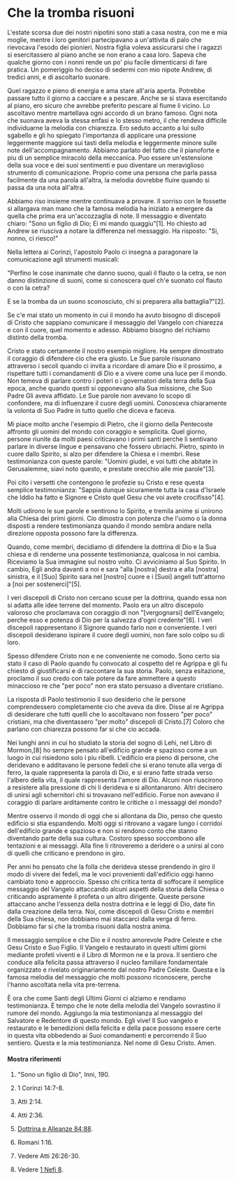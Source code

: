 # Che la tromba risuoni

L'estate scorsa due dei nostri nipotini sono stati a casa nostra, con me e mia
moglie, mentre i loro genitori partecipavano a un'attivita di palo che
rievocava l'esodo dei pionieri. Nostra figlia voleva assicurarsi che i ragazzi
si esercitassero al piano anche se non erano a casa loro. Sapeva che qualche
giorno con i nonni rende un po' piu facile dimenticarsi di fare pratica. Un
pomeriggio ho deciso di sedermi con mio nipote Andrew, di tredici anni, e di
ascoltarlo suonare.

Quel ragazzo e pieno di energia e ama stare all'aria aperta. Potrebbe passare
tutto il giorno a cacciare e a pescare. Anche se si stava esercitando al
piano, ero sicuro che avrebbe preferito pescare al fiume li vicino. Lo
ascoltavo mentre martellava ogni accordo di un brano famoso. Ogni nota che
suonava aveva la stessa enfasi e lo stesso metro, il che rendeva difficile
individuarne la melodia con chiarezza. Ero seduto accanto a lui sullo sgabello
e gli ho spiegato l'importanza di applicare una pressione leggermente maggiore
sui tasti della melodia e leggermente minore sulle note dell'accompagnamento.
Abbiamo parlato del fatto che il pianoforte e piu di un semplice miracolo
della meccanica. Puo essere un'estensione della sua voce e dei suoi sentimenti
e puo diventare un meraviglioso strumento di comunicazione. Proprio come una
persona che parla passa facilmente da una parola all'altra, la melodia
dovrebbe fluire quando si passa da una nota all'altra.

Abbiamo riso insieme mentre continuava a provare. Il sorriso con le fossette
si allargava man mano che la famosa melodia ha iniziato a emergere da quella
che prima era un'accozzaglia di note. Il messaggio e diventato chiaro: "Sono
un figlio di Dio; Ei mi mando quaggiu"[1]. Ho chiesto ad Andrew se riusciva a
notare la differenza nel messaggio. Ha risposto: "Si, nonno, ci riesco!"

Nella lettera ai Corinzi, l'apostolo Paolo ci insegna a paragonare la
comunicazione agli strumenti musicali:

"Perfino le cose inanimate che danno suono, quali il flauto o la cetra, se non
danno distinzione di suoni, come si conoscera quel ch'e suonato col flauto o
con la cetra?

E se la tromba da un suono sconosciuto, chi si preparera alla battaglia?"[2].

Se c'e mai stato un momento in cui il mondo ha avuto bisogno di discepoli di
Cristo che sappiano comunicare il messaggio del Vangelo con chiarezza e con il
cuore, quel momento e adesso. Abbiamo bisogno del richiamo distinto della
tromba.

Cristo e stato certamente il nostro esempio migliore. Ha sempre dimostrato il
coraggio di difendere cio che era giusto. Le Sue parole risuonano attraverso i
secoli quando ci invita a ricordare di amare Dio e il prossimo, a rispettare
tutti i comandamenti di Dio e a vivere come una luce per il mondo. Non temeva
di parlare contro i poteri o i governatori della terra della Sua epoca, anche
quando questi si opponevano alla Sua missione, che Suo Padre Gli aveva
affidato. Le Sue parole non avevano lo scopo di confondere, ma di influenzare
il cuore degli uomini. Conosceva chiaramente la volonta di Suo Padre in tutto
quello che diceva e faceva.

Mi piace molto anche l'esempio di Pietro, che il giorno della Pentecoste
affronto gli uomini del mondo con coraggio e semplicita. Quel giorno, persone
riunite da molti paesi criticavano i primi santi perche li sentivano parlare
in diverse lingue e pensavano che fossero ubriachi. Pietro, spinto in cuore
dallo Spirito, si alzo per difendere la Chiesa e i membri. Rese testimonianza
con queste parole: "Uomini giudei, e voi tutti che abitate in Gerusalemme,
siavi noto questo, e prestate orecchio alle mie parole"[3].

Poi cito i versetti che contengono le profezie su Cristo e rese questa
semplice testimonianza: "Sappia dunque sicuramente tutta la casa d'Israele che
Iddio ha fatto e Signore e Cristo quel Gesu che voi avete crocifisso"[4].

Molti udirono le sue parole e sentirono lo Spirito, e tremila anime si unirono
alla Chiesa dei primi giorni. Cio dimostra con potenza che l'uomo o la donna
disposti a rendere testimonianza quando il mondo sembra andare nella direzione
opposta possono fare la differenza.

Quando, come membri, decidiamo di difendere la dottrina di Dio e la Sua chiesa
e di renderne una possente testimonianza, qualcosa in noi cambia. Riceviamo la
Sua immagine sul nostro volto. Ci avviciniamo al Suo Spirito. In cambio, Egli
andra davanti a noi e sara "alla [nostra] destra e alla [nostra] sinistra, e
il [Suo] Spirito sara nel [nostro] cuore e i [Suoi] angeli tutt'attorno a [noi
per sostenerci]"[5].

I veri discepoli di Cristo non cercano scuse per la dottrina, quando essa non
si adatta alle idee terrene del momento. Paolo era un altro discepolo valoroso
che proclamava con coraggio di non "[vergognarsi] dell'Evangelo; perche esso e
potenza di Dio per la salvezza d'ogni credente"[6]. I veri discepoli
rappresentano il Signore quando farlo non e conveniente. I veri discepoli
desiderano ispirare il cuore degli uomini, non fare solo colpo su di loro.

Spesso difendere Cristo non e ne conveniente ne comodo. Sono certo sia stato
il caso di Paolo quando fu convocato al cospetto del re Agrippa e gli fu
chiesto di giustificarsi e di raccontare la sua storia. Paolo, senza
esitazione, proclamo il suo credo con tale potere da fare ammettere a questo
minaccioso re che "per poco" non era stato persuaso a diventare cristiano.

La risposta di Paolo testimonio il suo desiderio che le persone comprendessero
completamente cio che aveva da dire. Disse al re Agrippa di desiderare che
tutti quelli che lo ascoltavano non fossero "per poco" cristiani, ma che
diventassero "per molto" discepoli di Cristo.[7] Coloro che parlano con
chiarezza possono far si che cio accada.

Nei lunghi anni in cui ho studiato la storia del sogno di Lehi, nel Libro di
Mormon,[8] ho sempre pensato all'edificio grande e spazioso come a un luogo in
cui risiedono solo i piu ribelli. L'edificio era pieno di persone, che
deridevano e additavano le persone fedeli che si erano tenute alla verga di
ferro, la quale rappresenta la parola di Dio, e si erano fatte strada verso
l'albero della vita, il quale rappresenta l'amore di Dio. Alcuni non
riuscirono a resistere alla pressione di chi li derideva e si allontanarono.
Altri decisero di unirsi agli schernitori chi si trovavano nell'edificio.
Forse non avevano il coraggio di parlare arditamente contro le critiche o i
messaggi del mondo?

Mentre osservo il mondo di oggi che si allontana da Dio, penso che questo
edificio si stia espandendo. Molti oggi si ritrovano a vagare lungo i corridoi
dell'edificio grande e spazioso e non si rendono conto che stanno diventando
parte della sua cultura. Costoro spesso soccombono alle tentazioni e ai
messaggi. Alla fine li ritroveremo a deridere o a unirsi al coro di quelli che
criticano e prendono in giro.

Per anni ho pensato che la folla che derideva stesse prendendo in giro il modo
di vivere dei fedeli, ma le voci provenienti dall'edificio oggi hanno cambiato
tono e approccio. Spesso chi critica tenta di soffocare il semplice messaggio
del Vangelo attaccando alcuni aspetti della storia della Chiesa o criticando
aspramente il profeta o un altro dirigente. Queste persone attaccano anche
l'essenza della nostra dottrina e le leggi di Dio, date fin dalla creazione
della terra. Noi, come discepoli di Gesu Cristo e membri della Sua chiesa, non
dobbiamo mai staccarci dalla verga di ferro. Dobbiamo far si che la tromba
risuoni dalla nostra anima.

Il messaggio semplice e che Dio e il nostro amorevole Padre Celeste e che Gesu
Cristo e Suo Figlio. Il Vangelo e restaurato in questi ultimi giorni mediante
profeti viventi e il Libro di Mormon ne e la prova. Il sentiero che conduce
alla felicita passa attraverso il nucleo familiare fondamentale organizzato e
rivelato originariamente dal nostro Padre Celeste. Questa e la famosa melodia
del messaggio che molti possono riconoscere, perche l'hanno ascoltata nella
vita pre-terrena.

È ora che come Santi degli Ultimi Giorni ci alziamo e rendiamo testimonianza.
È tempo che le note della melodia del Vangelo sovrastino il rumore del mondo.
Aggiungo la mia testimonianza al messaggio del Salvatore e Redentore di questo
mondo. Egli vive! Il Suo vangelo e restaurato e le benedizioni della felicita
e della pace possono essere certe in questa vita obbedendo ai Suoi
comandamenti e percorrendo il Suo sentiero. Questa e la mia testimonianza. Nel
nome di Gesu Cristo. Amen.

#### Mostra riferimenti

  1.  "Sono un figlio di Dio", Inni, 190.

  2.  1 Corinzi 14:7-8.

  3.  Atti 2:14.

  4.  Atti 2:36.

  5.  [Dottrina e Alleanze 84:88](https://www.lds.org/scriptures/dc-testament/dc/84.88?lang=ita#87).

  6.  Romani 1:16.

  7.  Vedere Atti 26:26-30.

  8.  Vedere [1 Nefi 8](https://www.lds.org/scriptures/bofm/1-ne/8.1-38?lang=ita#0).

